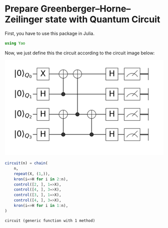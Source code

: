 # Prepare Greenberger–Horne–Zeilinger state with Quantum Circuit

First, you have to use this package in Julia.

````julia
using Yao
````





Now, we just define this the circuit according to the circuit image below:

![ghz](../assets/figures/ghz4.png)

````julia
circuit(n) = chain(
    n,
    repeat(X, (1,)),
    kron(i=>H for i in 2:n),
    control([2, ], 1=>X),
    control([4, ], 3=>X),
    control([3, ], 1=>X),
    control([4, ], 3=>X),
    kron(i=>H for i in 1:n),
)
````


````
circuit (generic function with 1 method)
````


